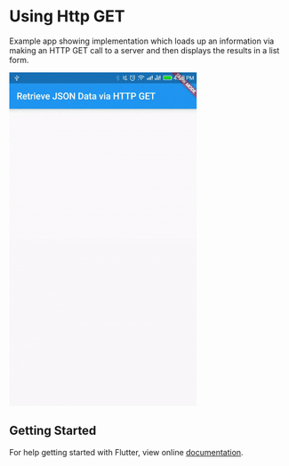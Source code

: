 # Using Http GET

Example app showing implementation which loads up an information via making an HTTP GET call to a server and then displays the results in a list form.

<img src="demo_img.gif" height="600em" />


## Getting Started

For help getting started with Flutter, view online [documentation](http://flutter.dev/).